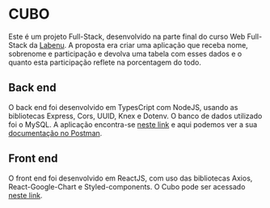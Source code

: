 # CUBO

Este é um projeto Full-Stack, desenvolvido na parte final do curso Web Full-Stack da [Labenu](https://www.labenu.com.br/).
A proposta era criar uma aplicação que receba nome, sobrenome e participação e devolva uma tabela com esses dados e o quanto esta participação reflete na porcentagem do todo.

## Back end

O back end foi desenvolvido em TypesCript com NodeJS, usando as bibliotecas Express, Cors, UUID, Knex e Dotenv. 
O banco de dados utilizado foi o MySQL.
A aplicação encontra-se [neste link](https://cubo-back-ruana.herokuapp.com) e aqui podemos ver a sua [documentação no Postman](https://documenter.getpostman.com/view/18388041/UVysxbdE).

## Front end

O front end foi desenvolvido em ReactJS, com uso das bibliotecas Axios, React-Google-Chart e Styled-components.
O Cubo pode ser acessado [neste link](https://cubo-ruana.surge.sh).

